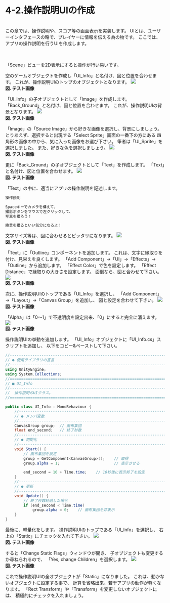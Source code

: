 # 4-2.操作説明UIの作成
<br>
この章では、操作説明や、スコア等の画面表示を実装します。
UIとは、ユーザーインタフェースの略で、プレイヤーに情報を伝える為の物です。
ここでは、アプリの操作説明を行うUIを作成します。
<br>
<br>
<br>



「Scene」ビューを2D表示にすると操作が行い易いです。



空のゲームオブジェクトを作成し「UI_Info」と名付け、図と位置を合わせます。
これが、操作説明UIのトップのオブジェクトとなります。
![](/Graphics/Test/Test.jpg)  
**図. テスト画像**
<br>


「UI_Info」の子オブジェクトとして「Image」を作成します。
「Back_Ground」と名付け、図と位置を合わせます。
これが、操作説明UIの背景となります。
![](/Graphics/Test/Test.jpg)  
**図. テスト画像**
<br>


「Image」の「Source Image」から好きな画像を選択し、背景にしましょう。
とりあえず、選択すると出現する「Select Sprite」画面の一番下の方にある
四角形の画像の中から、気に入った画像をお選び下さい。
筆者は「UI_Sprite」を選択しました。
また、好きな色を選択しましょう。
![](/Graphics/Test/Test.jpg)  
**図. テスト画像**
<br>


更に「Back_Ground」の子オブジェクトとして「Text」を作成します。
「Text」と名付け、図と位置を合わせます。
![](/Graphics/Test/Test.jpg)  
**図. テスト画像**
<br>


「Text」の中に、適当にアプリの操作説明を記述します。

```text:操作説明文章.txt
操作説明

Spaceキーでカメラを構えて、
撮影ボタンをマウスで左クリックして、
写真を撮ろう！

絶景を撮るといい気分になるよ！
```

文字サイズ等は、図に合わせるとピッタリになります。
![](/Graphics/Test/Test.jpg)  
**図. テスト画像**
<br>


「Text」に「Outline」コンポーネントを追加します。
これは、文字に縁取りを付け、見栄えを良くします。
「Add Component」→「UI」→「Effects」→「Outline」から追加します。
「Effect Color」で色を設定します。
「Effect Distance」で縁取りの大きさを設定します。
面倒なら、図と合わせて下さい。
![](/Graphics/Test/Test.jpg)  
**図. テスト画像**
<br>


次に、操作説明UIのトップである「UI_Info」を選択し、
「Add Component」→「Layout」→「Canvas Group」を追加し、
図と設定を合わせて下さい。
![](/Graphics/Test/Test.jpg)  
**図. テスト画像**
<br>


「Alpha」は「0～1」で不透明度を設定出来、「0」にすると完全に消えます。
![](/Graphics/Test/Test.jpg)  
**図. テスト画像**
<br>


操作説明UIの挙動を追加します。
「UI_Info」オブジェクトに「UI_Info.cs」スクリプトを追加し、
以下をコピー&ペーストして下さい。

```c#:UI_Info.cs
//------------------------------------------------------------------------
// ● 使用ライブラリの宣言
//------------------------------------------------------------------------
using UnityEngine;
using System.Collections;
//========================================================================
// ■ UI_Info
//------------------------------------------------------------------------
//	操作説明のUIクラス。
//========================================================================

public class UI_Info : MonoBehaviour {
	//--------------------------------------------------------------------
	// ● メンバ変数
	//--------------------------------------------------------------------
	CanvasGroup group;	// 画布集団
	float end_second;	// 終了秒数
	//--------------------------------------------------------------------
	// ● 初期化
	//--------------------------------------------------------------------
	void Start() {
		// 画布集団を設定
		group = GetComponent<CanvasGroup>();	// 取得
		group.alpha = 1;						// 表示させる

		end_second = 10 + Time.time;	// 10秒後に表示終了を設定
	}
	//--------------------------------------------------------------------
	// ● 更新
	//--------------------------------------------------------------------
	void Update() {
		// 終了秒数経過した場合
		if (end_second < Time.time)
			group.alpha = 0;	// 画布集団を非表示
	}
}
```


最後に、軽量化をします。
操作説明UIのトップである「UI_Info」を選択し、
右上の「Static」にチェックを入れて下さい。
![](/Graphics/Test/Test.jpg)  
**図. テスト画像**
<br>


すると「Change Static Flags」ウィンドウが開き、
子オブジェクトも変更するか尋ねられるので、
「Yes, change Children」を選択します。
![](/Graphics/Test/Test.jpg)  
**図. テスト画像**
<br>


これで操作説明UIの全オブジェクトが「Static」になりました。
これは、動かないオブジェクトに設定する事で、
計算を省略出来、若干アプリの動作が軽くなります。
「Rect Transform」や「Transform」を変更しないオブジェクトには、
積極的にチェックを入れましょう。


